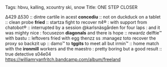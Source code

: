 Tags: hbvu, kalling, xcountry ski, snow
Title: ONE STEP CLOSER
  
∆429 ∆530 :: dintre cartile in acest **concediu** :: not on duckduck on a tablet :: clean probe **fried** ::  startza fight to recover π4® : with support from chatobot® :: interrupted by a session @karlsnäsgården for four laps : and it was mighty nice : focusezon **diagonals** and there is hope :: rewardz delftie™ with bastu :: leftovers fried with egg thenzz ss :managez toto recover the proxy so backzit up :: damo™ to **tggits** to meet all but irmin™ :: home match with the **ironmill** workers and the maestro : pretty boring but a good result :: true detective s04e04
<https://williamryanfritch.bandcamp.com/album/freeland>